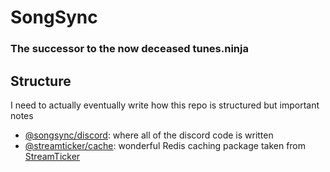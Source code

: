 # SongSync

### The successor to the now deceased tunes.ninja

## Structure

I need to actually eventually write how this repo is structured but important notes

- [@songsync/discord](https://github.com/jacc/SongSync/tree/main/apps/discord): where all of the discord code is written
- [@streamticker/cache](https://github.com/jacc/SongSync/tree/main/packages/cache): wonderful Redis caching package taken from [StreamTicker](https://github.com/streamticker)
